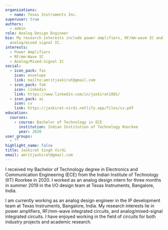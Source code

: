 ```yaml
---
organizations:
  - name: Texas Instruments Inc.
superuser: true
authors:
  - admin
role: Analog Design Engineer
bio: My research interests include power amplifiers, RF/mm-wave IC and
  analog/mixed signal IC.
interests:
  - Power Amplifiers
  - RF/mm-Wave IC
  - Analog/Mixed-Signal IC
social:
  - icon_pack: fas
    icon: envelope
    link: mailto:amritjaskirat@gmail.com
  - icon_pack: fab
    icon: linkedin
    link: https://www.linkedin.com/in/jaskirat1801/
  - icon_pack: ai
    icon: cv
    link: https://jaskirat-virdi.netlify.app/files/cv.pdf
education:
  courses:
    - course: Bachelor of Technology in ECE
      institution: Indian Institution of Technology Roorkee
      year: 2020
user_groups:
  - ""
highlight_name: false
title: Jaskirat Singh Virdi
email: amritjaskirat@gmail.com
---
```

I received my Bachelor of Technology degree in Electronics and Communication Engineering (ECE) from the Indian Institute of Technology (IIT) Roorkee in 2020. I worked as an analog design intern for three months in summer 2019 in the I/O design team at Texas Instruments, Bangalore, India.

I am currently working as an analog design engineer in the IP development team at Texas Instruments, Bangalore, India. My research interests lie in power amplifiers, RF/mm-wave integrated circuits, and analog/mixed-signal integrated circuits. I have enjoyed working in the field of circuits for both industry projects and academic research.
